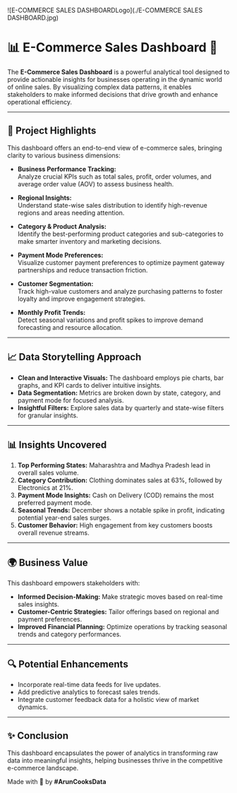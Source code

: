 ![E-COMMERCE SALES DASHBOARDLogo](./E-COMMERCE SALES DASHBOARD.jpg)

# 📊 E-Commerce Sales Dashboard 🚀  

The **E-Commerce Sales Dashboard** is a powerful analytical tool designed to provide actionable insights for businesses operating in the dynamic world of online sales. By visualizing complex data patterns, it enables stakeholders to make informed decisions that drive growth and enhance operational efficiency.  

---

## 🌟 Project Highlights  
This dashboard offers an end-to-end view of e-commerce sales, bringing clarity to various business dimensions:  

- **Business Performance Tracking:**  
   Analyze crucial KPIs such as total sales, profit, order volumes, and average order value (AOV) to assess business health.  

- **Regional Insights:**  
   Understand state-wise sales distribution to identify high-revenue regions and areas needing attention.  

- **Category & Product Analysis:**  
   Identify the best-performing product categories and sub-categories to make smarter inventory and marketing decisions.  

- **Payment Mode Preferences:**  
   Visualize customer payment preferences to optimize payment gateway partnerships and reduce transaction friction.  

- **Customer Segmentation:**  
   Track high-value customers and analyze purchasing patterns to foster loyalty and improve engagement strategies.  

- **Monthly Profit Trends:**  
   Detect seasonal variations and profit spikes to improve demand forecasting and resource allocation.  

---

## 📈 Data Storytelling Approach  
- **Clean and Interactive Visuals:** The dashboard employs pie charts, bar graphs, and KPI cards to deliver intuitive insights.  
- **Data Segmentation:** Metrics are broken down by state, category, and payment mode for focused analysis.  
- **Insightful Filters:** Explore sales data by quarterly and state-wise filters for granular insights.  

---

## 📊 Insights Uncovered  
1. **Top Performing States:** Maharashtra and Madhya Pradesh lead in overall sales volume.  
2. **Category Contribution:** Clothing dominates sales at 63%, followed by Electronics at 21%.  
3. **Payment Mode Insights:** Cash on Delivery (COD) remains the most preferred payment mode.  
4. **Seasonal Trends:** December shows a notable spike in profit, indicating potential year-end sales surges.  
5. **Customer Behavior:** High engagement from key customers boosts overall revenue streams.  

---

## 🌍 Business Value  
This dashboard empowers stakeholders with:  
- **Informed Decision-Making:** Make strategic moves based on real-time sales insights.  
- **Customer-Centric Strategies:** Tailor offerings based on regional and payment preferences.  
- **Improved Financial Planning:** Optimize operations by tracking seasonal trends and category performances.  

---

## 🔍 Potential Enhancements  
- Incorporate real-time data feeds for live updates.  
- Add predictive analytics to forecast sales trends.  
- Integrate customer feedback data for a holistic view of market dynamics.  

---

## ✨ Conclusion  
This dashboard encapsulates the power of analytics in transforming raw data into meaningful insights, helping businesses thrive in the competitive e-commerce landscape.  

Made with 💙 by **#ArunCooksData**
